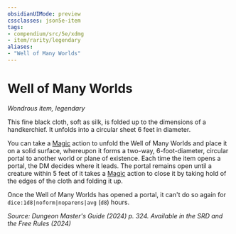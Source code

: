 ```yaml
---
obsidianUIMode: preview
cssclasses: json5e-item
tags:
- compendium/src/5e/xdmg
- item/rarity/legendary
aliases: 
- "Well of Many Worlds"
---
```

# Well of Many Worlds
*Wondrous item, legendary*  



This fine black cloth, soft as silk, is folded up to the dimensions of a handkerchief. It unfolds into a circular sheet 6 feet in diameter.

You can take a [Magic](actions.md#Magic) action to unfold the Well of Many Worlds and place it on a solid surface, whereupon it forms a two-way, 6-foot-diameter, circular portal to another world or plane of existence. Each time the item opens a portal, the DM decides where it leads. The portal remains open until a creature within 5 feet of it takes a [Magic](actions.md#Magic) action to close it by taking hold of the edges of the cloth and folding it up.

Once the Well of Many Worlds has opened a portal, it can't do so again for `dice:1d8|noform|noparens|avg` (`d8`) hours.

*Source: Dungeon Master's Guide (2024) p. 324. Available in the <span title='Systems Reference Document (5.2)'>SRD</span> and the Free Rules (2024)*